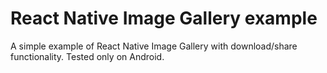 # React Native Image Gallery example

A simple example of React Native Image Gallery with download/share functionality. Tested only on Android.
